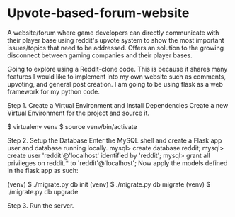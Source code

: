 # Upvote-based-forum-website
A website/forum where game developers can directly communicate with their player base using reddit's upvote system to show the most important issues/topics that need to be addressed. Offers an solution to the growing disconnect between gaming companies and their player bases. 

Going to explore using a Reddit-clone code. This is because it shares many features I would like to implement into my own website such as comments, upvoting, and general post creation. I am going to be using flask as a web framework for my python code. 

Step 1. Create a Virtual Environment and Install Dependencies
Create a new Virtual Environment for the project and source it. 

$ virtualenv venv
$ source venv/bin/activate

Step 2. Setup the Database 
Enter the MySQL shell and create a Flask app user and database running locally. 
mysql> create database reddit;
mysql> create user 'reddit'@'localhost' identified by 'reddit';
mysql> grant all privileges on reddit.* to 'reddit'@'localhost';
Now apply the models defined in the flask app as such:

(venv) $ ./migrate.py db init
(venv) $ ./migrate.py db migrate
(venv) $ ./migrate.py db upgrade

Step 3. Run the server. 
